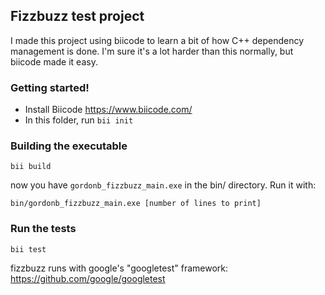 ## Fizzbuzz test project

I made this project using biicode to learn a bit of how C++ dependency management is done.  I'm sure it's a lot harder than this normally, but biicode made it easy.

### Getting started!

* Install Biicode https://www.biicode.com/
* In this folder, run `bii init`

### Building the executable

`bii build`

now you have `gordonb_fizzbuzz_main.exe` in the bin/ directory.  Run it with:

`bin/gordonb_fizzbuzz_main.exe [number of lines to print]`

### Run the tests

`bii test`

fizzbuzz runs with google's "googletest" framework: https://github.com/google/googletest
